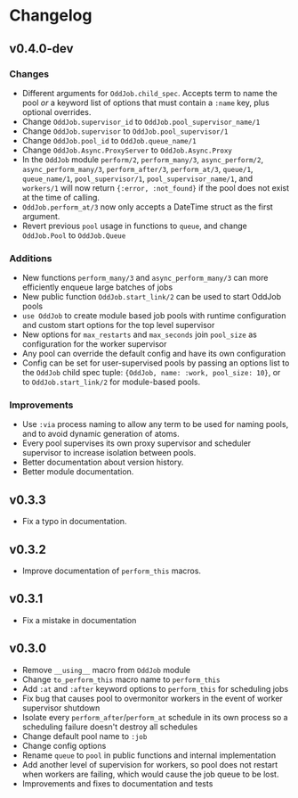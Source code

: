 # Changelog

## v0.4.0-dev

### Changes
- Different arguments for `OddJob.child_spec`. Accepts term to name the pool *or* a keyword list of options that must contain a `:name` key, plus optional overrides.
- Change `OddJob.supervisor_id` to `OddJob.pool_supervisor_name/1`
- Change `OddJob.supervisor` to `OddJob.pool_supervisor/1`
- Change `OddJob.pool_id` to `OddJob.queue_name/1`
- Change `OddJob.Async.ProxyServer` to `OddJob.Async.Proxy`
- In the `OddJob` module `perform/2`, `perform_many/3`, `async_perform/2`, `async_perform_many/3`, `perform_after/3`, `perform_at/3`, `queue/1`, `queue_name/1`, `pool_supervisor/1`, `pool_supervisor_name/1`, and `workers/1` will now return `{:error, :not_found}` if the pool does not exist at the time of calling. 
- `OddJob.perform_at/3` now only accepts a DateTime struct as the first argument.
- Revert previous `pool` usage in functions to `queue`, and change `OddJob.Pool` to `OddJob.Queue`

### Additions
- New functions `perform_many/3` and `async_perform_many/3` can more efficiently enqueue large batches of jobs
- New public function `OddJob.start_link/2` can be used to start OddJob pools
- `use OddJob` to create module based job pools with runtime configuration and custom start options for the top level
supervisor
- New options for `max_restarts` and `max_seconds` join `pool_size` as configuration for the worker supervisor
- Any pool can override the default config and have its own configuration
- Config can be set for user-supervised pools by passing an options list to the `OddJob` child spec
tuple: `{OddJob, name: :work, pool_size: 10}`, or to `OddJob.start_link/2` for module-based pools.

### Improvements
- Use `:via` process naming to allow any term to be used for naming pools, and to avoid dynamic generation of atoms.
- Every pool supervises its own proxy supervisor and scheduler supervisor to increase isolation between pools.
- Better documentation about version history.
- Better module documentation.

## v0.3.3

- Fix a typo in documentation.

## v0.3.2

- Improve documentation of `perform_this` macros.

## v0.3.1

- Fix a mistake in documentation

## v0.3.0

- Remove `__using__` macro from `OddJob` module
- Change `to_perform_this` macro name to `perform_this`
- Add `:at` and `:after` keyword options to `perform_this` for scheduling jobs
- Fix bug that causes pool to overmonitor workers in the event of worker supervisor shutdown
- Isolate every `perform_after`/`perform_at` schedule in its own process so a scheduling failure doesn't
destroy all schedules
- Change default pool name to `:job`
- Change config options
- Rename `queue` to `pool` in public functions and internal implementation
- Add another level of supervision for workers, so pool does not restart when workers are failing, which
would cause the job queue to be lost.
- Improvements and fixes to documentation and tests